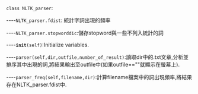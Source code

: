 <code>class NLTK_parser</code>:

----<code>NLTK_parser.fdist</code>:	統計字詞出現的頻率

----<code>NLTK_parser.stopworddic</code>:儲存stopword與一些不列入統計的詞

----<code>__init__(self)</code>:Initialize variables.

----<code>parser(self,dir,outfile,number_of_result)</code>:讀取dir中的.txt文章,分析並排序其中出現的詞,將結果輸出至outfile中(如果outfile==""就顯示在螢幕上).

----<code>parser_freq(self,filename,dir)</code>:計算filename檔案中的詞出現頻率,將結果存在NLTK_parser.fdist中.


